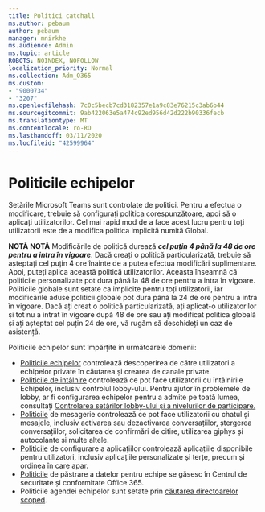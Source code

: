 ```yaml
---
title: Politici catchall
ms.author: pebaum
author: pebaum
manager: mnirkhe
ms.audience: Admin
ms.topic: article
ROBOTS: NOINDEX, NOFOLLOW
localization_priority: Normal
ms.collection: Adm_O365
ms.custom:
- "9000734"
- "3207"
ms.openlocfilehash: 7c0c5becb7cd3182357e1a9c83e76215c3ab6b44
ms.sourcegitcommit: 9ab422063e5a474c92ed956d42d222b90336fecb
ms.translationtype: MT
ms.contentlocale: ro-RO
ms.lasthandoff: 03/11/2020
ms.locfileid: "42599964"
---
```

# <a name="teams-policies"></a>Politicile echipelor

Setările Microsoft Teams sunt controlate de politici. Pentru a efectua o modificare, trebuie să configurați politica corespunzătoare, apoi să o aplicați utilizatorilor. Cel mai rapid mod de a face acest lucru pentru toți utilizatorii este de a modifica politica implicită numită Global. 

**NOTĂ NOTĂ** Modificările de politică durează ***cel puțin 4 până la 48 de ore pentru a intra în vigoare***. Dacă creați o politică particularizată, trebuie să așteptați cel puțin 4 ore înainte de a putea efectua modificări suplimentare. Apoi, puteți aplica această politică utilizatorilor. Aceasta înseamnă că politicile personalizate pot dura până la 48 de ore pentru a intra în vigoare. Politicile globale sunt setate ca implicite pentru toți utilizatorii, iar modificările aduse politicii globale pot dura până la 24 de ore pentru a intra în vigoare. Dacă ați creat o politică particularizată, ați aplicat-o utilizatorilor și tot nu a intrat în vigoare după 48 de ore sau ați modificat politica globală și ați așteptat cel puțin 24 de ore, vă rugăm să deschideți un caz de asistență.

Politicile echipelor sunt împărțite în următoarele domenii:

- [Politicile echipelor](https://docs.microsoft.com/MicrosoftTeams/teams-policies) controlează descoperirea de către utilizatori a echipelor private în căutarea și crearea de canale private.  
- [Politicile de întâlnire](https://docs.microsoft.com/microsoftteams/meeting-policies-in-teams) controlează ce pot face utilizatorii cu întâlnirile Echipelor, inclusiv controlul lobby-ului. Pentru ajutor în problemele de lobby, ar fi configurarea echipelor pentru a admite pe toată lumea, consultați [Controlarea setărilor lobby-ului și a nivelurilor de participare.](https://docs.microsoft.com/alchemyinsights/bypass-lobby)
- [Politicile](https://docs.microsoft.com/microsoftteams/messaging-policies-in-teams) de mesagerie controlează ce pot face utilizatorii cu chatul și mesajele, inclusiv activarea sau dezactivarea conversațiilor, ștergerea conversațiilor, solicitarea de confirmări de citire, utilizarea giphys și autocolante și multe altele.
- [Politicile](https://docs.microsoft.com/MicrosoftTeams/teams-app-setup-policies) de configurare a aplicațiilor controlează aplicațiile disponibile pentru utilizatori, inclusiv aplicațiile personalizate și terțe, precum și ordinea în care apar.  
- [Politicile](https://docs.microsoft.com/microsoftteams/retention-policies) de păstrare a datelor pentru echipe se găsesc în Centrul de securitate și conformitate Office 365.
- Politicile agendei echipelor sunt setate prin [căutarea directoarelor scoped](https://docs.microsoft.com/MicrosoftTeams/teams-scoped-directory-search).